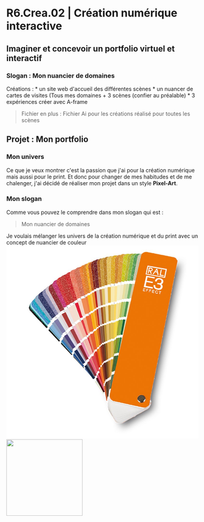 # **R6.Crea.02** | Création numérique interactive
## Imaginer et concevoir un portfolio virtuel et interactif
### Slogan : Mon nuancier de domaines

Créations : * un site web d'accueil des différentes scènes
            * un nuancer de cartes de visites (Tous mes domaines + 3 scènes (confier au préalable)
            * 3 expériences créer avec A-frame

> Fichier en plus : Fichier Ai pour les créations réalisé pour toutes les scènes

## Projet : Mon portfolio

### Mon univers
Ce que je veux montrer c'est la passion que j'ai pour la création numérique mais aussi pour le print. Et donc pour changer de mes habitudes et de me chalenger, j'ai décidé de réaliser mon projet dans un style **Pixel-Art**. 

### Mon slogan
Comme vous pouvez le comprendre dans mon slogan qui est :
> Mon nuancier de domaines

Je voulais mélanger les univers de la création numérique et du print avec un concept de nuancier de couleur
![nuancier/exemple](nuancier-ral-e3.jpg)
<img src="http://nuancier-ral-e3.jpg" width="200" height="200" />
